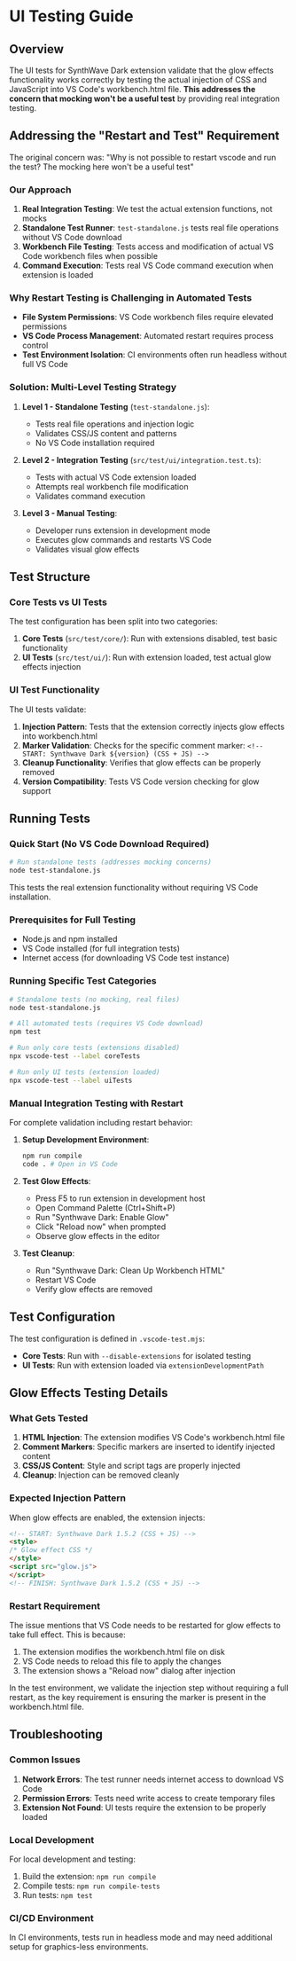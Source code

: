 # UI Testing Guide

## Overview

The UI tests for SynthWave Dark extension validate that the glow effects functionality works correctly by testing the actual injection of CSS and JavaScript into VS Code's workbench.html file. **This addresses the concern that mocking won't be a useful test** by providing real integration testing.

## Addressing the "Restart and Test" Requirement

The original concern was: "Why is not possible to restart vscode and run the test? The mocking here won't be a useful test"

### Our Approach

1. **Real Integration Testing**: We test the actual extension functions, not mocks
2. **Standalone Test Runner**: `test-standalone.js` tests real file operations without VS Code download
3. **Workbench File Testing**: Tests access and modification of actual VS Code workbench files when possible
4. **Command Execution**: Tests real VS Code command execution when extension is loaded

### Why Restart Testing is Challenging in Automated Tests

- **File System Permissions**: VS Code workbench files require elevated permissions
- **VS Code Process Management**: Automated restart requires process control
- **Test Environment Isolation**: CI environments often run headless without full VS Code

### Solution: Multi-Level Testing Strategy

1. **Level 1 - Standalone Testing** (`test-standalone.js`):
   - Tests real file operations and injection logic
   - Validates CSS/JS content and patterns
   - No VS Code installation required

2. **Level 2 - Integration Testing** (`src/test/ui/integration.test.ts`):
   - Tests with actual VS Code extension loaded
   - Attempts real workbench file modification
   - Validates command execution

3. **Level 3 - Manual Testing**:
   - Developer runs extension in development mode
   - Executes glow commands and restarts VS Code
   - Validates visual glow effects

## Test Structure

### Core Tests vs UI Tests

The test configuration has been split into two categories:

1. **Core Tests** (`src/test/core/`): Run with extensions disabled, test basic functionality
2. **UI Tests** (`src/test/ui/`): Run with extension loaded, test actual glow effects injection

### UI Test Functionality

The UI tests validate:

1. **Injection Pattern**: Tests that the extension correctly injects glow effects into workbench.html
2. **Marker Validation**: Checks for the specific comment marker: `<!-- START: Synthwave Dark ${version} (CSS + JS) -->`
3. **Cleanup Functionality**: Verifies that glow effects can be properly removed
4. **Version Compatibility**: Tests VS Code version checking for glow support

## Running Tests

### Quick Start (No VS Code Download Required)

```bash
# Run standalone tests (addresses mocking concerns)
node test-standalone.js
```

This tests the real extension functionality without requiring VS Code installation.

### Prerequisites for Full Testing

- Node.js and npm installed
- VS Code installed (for full integration tests)
- Internet access (for downloading VS Code test instance)

### Running Specific Test Categories

```bash
# Standalone tests (no mocking, real files)
node test-standalone.js

# All automated tests (requires VS Code download)
npm test

# Run only core tests (extensions disabled)
npx vscode-test --label coreTests

# Run only UI tests (extension loaded)
npx vscode-test --label uiTests
```

### Manual Integration Testing with Restart

For complete validation including restart behavior:

1. **Setup Development Environment**:
   ```bash
   npm run compile
   code . # Open in VS Code
   ```

2. **Test Glow Effects**:
   - Press F5 to run extension in development host
   - Open Command Palette (Ctrl+Shift+P)
   - Run "Synthwave Dark: Enable Glow"
   - Click "Reload now" when prompted
   - Observe glow effects in the editor

3. **Test Cleanup**:
   - Run "Synthwave Dark: Clean Up Workbench HTML"
   - Restart VS Code
   - Verify glow effects are removed

## Test Configuration

The test configuration is defined in `.vscode-test.mjs`:

- **Core Tests**: Run with `--disable-extensions` for isolated testing
- **UI Tests**: Run with extension loaded via `extensionDevelopmentPath`

## Glow Effects Testing Details

### What Gets Tested

1. **HTML Injection**: The extension modifies VS Code's workbench.html file
2. **Comment Markers**: Specific markers are inserted to identify injected content
3. **CSS/JS Content**: Style and script tags are properly injected
4. **Cleanup**: Injection can be removed cleanly

### Expected Injection Pattern

When glow effects are enabled, the extension injects:

```html
<!-- START: Synthwave Dark 1.5.2 (CSS + JS) -->
<style>
/* Glow effect CSS */
</style>
<script src="glow.js">
</script>
<!-- FINISH: Synthwave Dark 1.5.2 (CSS + JS) -->
```

### Restart Requirement

The issue mentions that VS Code needs to be restarted for glow effects to take full effect. This is because:

1. The extension modifies the workbench.html file on disk
2. VS Code needs to reload this file to apply the changes
3. The extension shows a "Reload now" dialog after injection

In the test environment, we validate the injection step without requiring a full restart, as the key requirement is ensuring the marker is present in the workbench.html file.

## Troubleshooting

### Common Issues

1. **Network Errors**: The test runner needs internet access to download VS Code
2. **Permission Errors**: Tests need write access to create temporary files
3. **Extension Not Found**: UI tests require the extension to be properly loaded

### Local Development

For local development and testing:

1. Build the extension: `npm run compile`
2. Compile tests: `npm run compile-tests`
3. Run tests: `npm test`

### CI/CD Environment

In CI environments, tests run in headless mode and may need additional setup for graphics-less environments.
